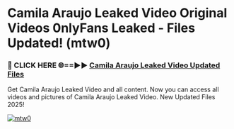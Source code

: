 # Camila Araujo Leaked Video Original Videos 0nlyFans Leaked - Files Updated! (mtw0)

<h3>🔴 CLICK HERE 🌐==►► <a href="https://tinyurl.com/brd5kh86" rel="nofollow">Camila Araujo Leaked Video Updated Files</a></h3>

Get Camila Araujo Leaked Video and all content. Now you can access all videos and pictures of Camila Araujo Leaked Video. New Updated Files 2025!

[![mtw0](https://i.imgur.com/K7sEzmb.gif)](https://tinyurl.com/brd5kh86)

